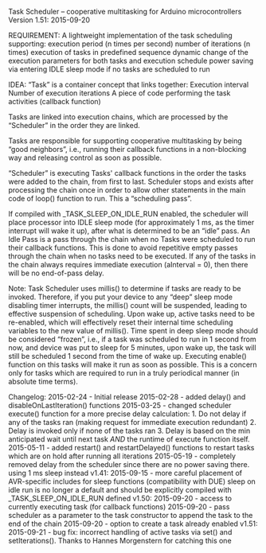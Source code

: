 Task Scheduler – cooperative multitasking for Arduino microcontrollers
Version 1.51: 2015-09-20
 
 
REQUIREMENT:
A lightweight implementation of the task scheduling supporting:
execution period (n times per second)
number of iterations (n times)
execution of tasks in predefined sequence
dynamic change of the execution parameters for both tasks and execution schedule
power saving via entering IDLE sleep mode if no tasks are scheduled to run
 
 
IDEA:
“Task” is a container concept that links together:
Execution interval
Number of execution iterations
A piece of code performing the task activities (callback function)
 
Tasks are linked into execution chains, which are processed by the “Scheduler” in the order they are linked.
 
Tasks are responsible for supporting cooperative multitasking by being “good neighbors”, i.e., running their callback functions in a non-blocking way and releasing control as soon as possible.
 
“Scheduler” is executing Tasks' callback functions in the order the tasks were added to the chain, from first to last. Scheduler stops and exists after processing the chain once in order to allow other statements in the main code of loop() function to run.  This a “scheduling pass”.
 
If compiled with _TASK_SLEEP_ON_IDLE_RUN enabled, the scheduler will place processor into IDLE sleep mode (for approximately 1 ms, as the timer interrupt will wake it up), after what is determined to be an “idle” pass. An Idle Pass is a pass through the chain when no Tasks were scheduled to run their callback functions. This is done to avoid repetitive empty passes through the chain when no tasks need to be executed. If any of the tasks in the chain always requires immediate execution (aInterval = 0), then there will be no end-of-pass delay.
 
Note: Task Scheduler uses millis() to determine if tasks are ready to be invoked. Therefore, if you put your device to any “deep” sleep mode disabling timer interrupts, the millis() count will be suspended, leading to effective suspension of scheduling. Upon wake up, active tasks need to be re-enabled, which will effectively reset their internal time scheduling variables to the new value of millis(). Time spent in deep sleep mode should be considered “frozen”, i.e., if a task was scheduled to run in 1 second from now, and device was put to sleep for 5 minutes, upon wake up, the task will still be scheduled 1 second from the time of wake up. Executing enable() function on this tasks will make it run as soon as possible. This is a concern only for tasks which are required to run in a truly periodical manner (in absolute time terms).

 Changelog:
     2015-02-24 - Initial release 
     2015-02-28 - added delay() and disableOnLastIteration() functions
     2015-03-25 - changed scheduler execute() function for a more precise delay calculation:
                  1. Do not delay if any of the tasks ran (making request for immediate execution redundant)
                  2. Delay is invoked only if none of the tasks ran 
                  3. Delay is based on the min anticipated wait until next task _AND_ the runtime of execute function itself.
     2015-05-11 - added  restart() and restartDelayed() functions to restart tasks which are on hold after running all iterations
     2015-05-19 - completely removed  delay from the scheduler since there are no power saving there. using 1 ms sleep instead
 v1.41:
     2015-09-15 - more careful placement of AVR-specific includes for sleep functions (compatibility with DUE)
                          sleep on idle run is no longer a default and should be explicitly compiled with _TASK_SLEEP_ON_IDLE_RUN defined
 v1.50:
	   2015-09-20 - access to currently executing task (for callback functions)
	   2015-09-20 - pass scheduler as a parameter to the task constructor to append the task to the end of the chain
     2015-09-20 - option to create a task already enabled
 v1.51:
	   2015-09-21 - bug fix: incorrect handling of active tasks via set() and setIterations(). 
					Thanks to Hannes Morgenstern for catching this one
